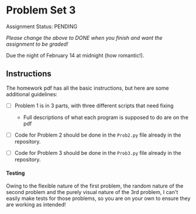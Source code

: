 # Problem Set 3

Assignment Status: PENDING

_Please change the above to DONE when you finish and want the assignment to be graded!_

Due the night of February 14 at midnight (how romantic!).

## Instructions
The homework pdf has all the basic instructions, but here are some additional guidelines:
 - [ ] Problem 1 is in 3 parts, with three different scripts that need fixing
 	- Full descriptions of what each program is supposed to do are on the pdf
 - [ ] Code for Problem 2 should be done in the `Prob2.py` file already in the repository. 
 - [ ] Code for Problem 3 should be done in the `Prob3.py` file already in the repository. 


#### Testing
Owing to the flexible nature of the first problem, the random nature of the second problem and the purely visual nature of the 3rd problem, I can't easily make tests for those problems, so you are on your own to ensure they are working as intended!

